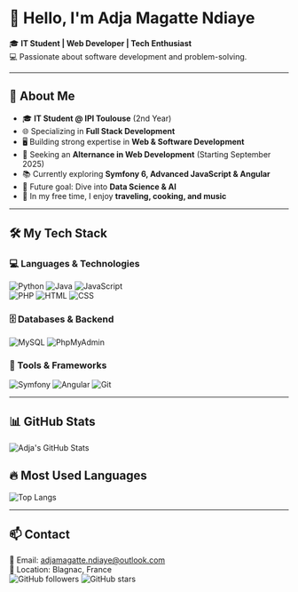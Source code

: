 # 👋 Hello, I'm Adja Magatte Ndiaye

🎓 **IT Student | Web Developer | Tech Enthusiast**<br>
💻 Passionate about software development and problem-solving.<br>


---
## 📜 About Me
- 🎓 **IT Student @ IPI Toulouse** (2nd Year)
- 🌐 Specializing in **Full Stack Development**
- 🖥️ Building strong expertise in **Web & Software Development**
- 🚀 Seeking an **Alternance in Web Development** (Starting September 2025)
- 📚 Currently exploring **Symfony 6, Advanced JavaScript & Angular**
- 🎯 Future goal: Dive into **Data Science & AI**
- 🎨 In my free time, I enjoy **traveling, cooking, and music**

---
## 🛠️ My Tech Stack

### **💻 Languages & Technologies**
![Python](https://img.shields.io/badge/Python-3776AB?style=for-the-badge&logo=python&logoColor=white)
![Java](https://img.shields.io/badge/Java-007396?style=for-the-badge&logo=java&logoColor=white)
![JavaScript](https://img.shields.io/badge/JavaScript-F7DF1E?style=for-the-badge&logo=javascript&logoColor=black)<br>
![PHP](https://img.shields.io/badge/PHP-777BB4?style=for-the-badge&logo=php&logoColor=white)
![HTML](https://img.shields.io/badge/HTML-E34F26?style=for-the-badge&logo=html5&logoColor=white)
![CSS](https://img.shields.io/badge/CSS-1572B6?style=for-the-badge&logo=css3&logoColor=white)

### **🗄️ Databases & Backend**
![MySQL](https://img.shields.io/badge/MySQL-4479A1?style=for-the-badge&logo=mysql&logoColor=white)
![PhpMyAdmin](https://img.shields.io/badge/PhpMyAdmin-6C78AF?style=for-the-badge&logo=phpmyadmin&logoColor=white)

### **🔧 Tools & Frameworks**
![Symfony](https://img.shields.io/badge/Symfony-000000?style=for-the-badge&logo=symfony&logoColor=white)
![Angular](https://img.shields.io/badge/Angular-DD0031?style=for-the-badge&logo=angular&logoColor=white)
![Git](https://img.shields.io/badge/Git-F05032?style=for-the-badge&logo=git&logoColor=white)

---
## 📊 GitHub Stats
![Adja's GitHub Stats](https://github-readme-stats.vercel.app/api?username=AdjaNdiaye&show_icons=true&theme=radical)

## 🔥 Most Used Languages
![Top Langs](https://github-readme-stats.vercel.app/api/top-langs/?username=AdjaNdiaye&layout=compact&theme=radical)

---
## 📫 Contact
📩 Email: adjamagatte.ndiaye@outlook.com  <br>
📍 Location: Blagnac, France  
![GitHub followers](https://img.shields.io/github/followers/AdjaNdiaye?style=social)
![GitHub stars](https://img.shields.io/github/stars/AdjaNdiaye?style=social)



